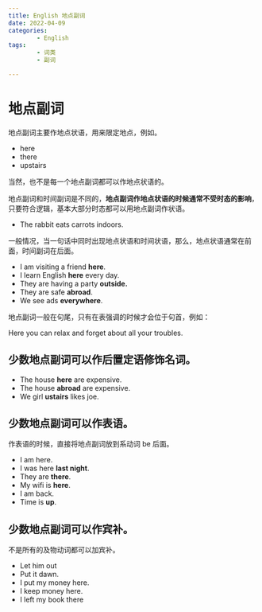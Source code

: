 ```yaml
---
title: English 地点副词
date: 2022-04-09
categories:
        - English
tags:
        - 词类
        - 副词

---
```


# 地点副词

地点副词主要作地点状语，用来限定地点，例如。

- here
- there
- upstairs

当然，也不是每一个地点副词都可以作地点状语的。

地点副词和时间副词是不同的，**地点副词作地点状语的时候通常不受时态的影响**，只要符合逻辑，基本大部分时态都可以用地点副词作状语。

- The rabbit eats carrots indoors.

一般情况，当一句话中同时出现地点状语和时间状语，那么，地点状语通常在前面，时间副词在后面。

- I am visiting a friend **here**.
- I learn English **here** every day.
- They are having a party **outside.**
- They are safe **abroad**.
- We see ads **everywhere**.

地点副词一般在句尾，只有在表强调的时候才会位于句首，例如：

Here you can relax and forget about all your troubles.

## 少数地点副词可以作后置定语修饰名词。

- The house **here** are expensive.
- The house **abroad** are expensive.
- We girl **ustairs** likes joe.

## 少数地点副词可以作表语。

作表语的时候，直接将地点副词放到系动词 be 后面。

- I am here.
- I was here **last night**.
- They are **there**.
- My wifi is **here**.
- I am back.
- Time is **up**.

## 少数地点副词可以作宾补。

不是所有的及物动词都可以加宾补。

- Let him out
- Put it dawn.
- I put my money here.
- I keep money here.
- I left my book there
